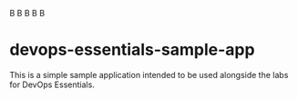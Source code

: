 B
B
B
B
B
# devops-essentials-sample-app

This is a simple sample application intended to be used alongside the labs for DevOps Essentials.
